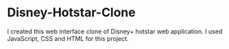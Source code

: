 # Disney-Hotstar-Clone
I created this web interface clone of Disney+ hotstar web application. I used JavaScript, CSS and HTML for this project.
